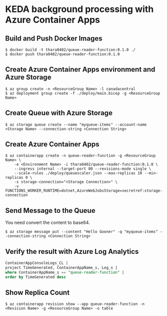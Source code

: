 # KEDA background processing with Azure Container Apps

## Build and Push Docker Images
```shell-session
$ docker build -t thara0402/queue-reader-function:0.1.0 ./
$ docker push thara0402/queue-reader-function:0.1.0
```

## Create Azure Container Apps environment and Azure Storage
```shell-session
$ az group create -n <ResourceGroup Name> -l canadacentral
$ az deployment group create -f ./deploy/main.bicep -g <ResourceGroup Name>
```

## Create Queue with Azure Storage
```shell-session
$ az storage queue create --name "myqueue-items" --account-name <Storage Name> --connection-string <Connection String>
```

## Create Azure Container Apps
```shell-session
$ az containerapp create -n queue-reader-function -g <ResourceGroup Name> \
    -e <Environment Name> -i thara0402/queue-reader-function:0.1.0 \
    --ingress internal --target-port 80 --revisions-mode single \
    --scale-rules ./deploy/queuescaler.json --max-replicas 10 --min-replicas 0 \
    -s storage-connection="<Storage Connection>" \
    -v FUNCTIONS_WORKER_RUNTIME=dotnet,AzureWebJobsStorage=secretref:storage-connection
```

## Send Message to the Queue
You need convert the content to base64.
```shell-session
$ az storage message put --content "Hello Gooner" -q "myqueue-items" --connection-string <Connection String>
```

## Verify the result with Azure Log Analytics
```sql
ContainerAppConsoleLogs_CL |
project TimeGenerated, ContainerAppName_s, Log_s |
where ContainerAppName_s == "queue-reader-function" |
order by TimeGenerated desc
```

## Show Replica Count
```shell-session
$ az containerapp revision show --app queue-reader-function -n <Revision Name> -g <ResourceGroup Name> -o table
```
